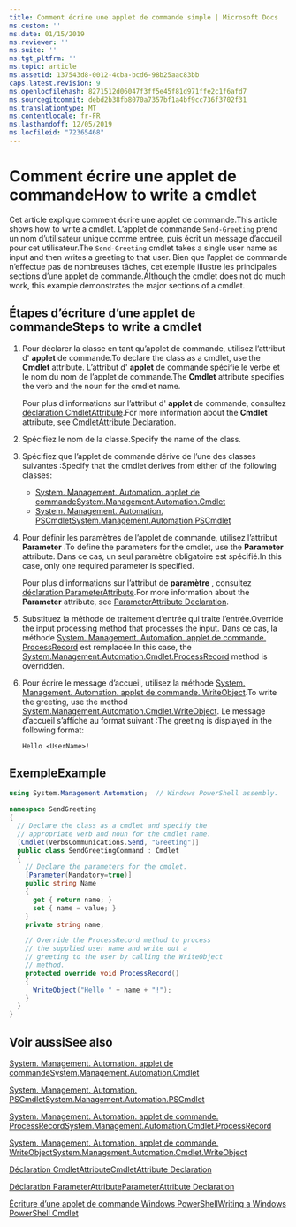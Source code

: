 ```yaml
---
title: Comment écrire une applet de commande simple | Microsoft Docs
ms.custom: ''
ms.date: 01/15/2019
ms.reviewer: ''
ms.suite: ''
ms.tgt_pltfrm: ''
ms.topic: article
ms.assetid: 137543d8-0012-4cba-bcd6-98b25aac83bb
caps.latest.revision: 9
ms.openlocfilehash: 8271512d06047f3ff5e45f81d971ffe2c1f6afd7
ms.sourcegitcommit: debd2b38fb8070a7357bf1a4bf9cc736f3702f31
ms.translationtype: MT
ms.contentlocale: fr-FR
ms.lasthandoff: 12/05/2019
ms.locfileid: "72365468"
---
```

# <a name="how-to-write-a-cmdlet"></a><span data-ttu-id="1d4b9-102">Comment écrire une applet de commande</span><span class="sxs-lookup"><span data-stu-id="1d4b9-102">How to write a cmdlet</span></span>

<span data-ttu-id="1d4b9-103">Cet article explique comment écrire une applet de commande.</span><span class="sxs-lookup"><span data-stu-id="1d4b9-103">This article shows how to write a cmdlet.</span></span> <span data-ttu-id="1d4b9-104">L’applet de commande `Send-Greeting` prend un nom d’utilisateur unique comme entrée, puis écrit un message d’accueil pour cet utilisateur.</span><span class="sxs-lookup"><span data-stu-id="1d4b9-104">The `Send-Greeting` cmdlet takes a single user name as input and then writes a greeting to that user.</span></span> <span data-ttu-id="1d4b9-105">Bien que l’applet de commande n’effectue pas de nombreuses tâches, cet exemple illustre les principales sections d’une applet de commande.</span><span class="sxs-lookup"><span data-stu-id="1d4b9-105">Although the cmdlet does not do much work, this example demonstrates the major sections of a cmdlet.</span></span>

## <a name="steps-to-write-a-cmdlet"></a><span data-ttu-id="1d4b9-106">Étapes d’écriture d’une applet de commande</span><span class="sxs-lookup"><span data-stu-id="1d4b9-106">Steps to write a cmdlet</span></span>

1. <span data-ttu-id="1d4b9-107">Pour déclarer la classe en tant qu’applet de commande, utilisez l’attribut d' **applet** de commande.</span><span class="sxs-lookup"><span data-stu-id="1d4b9-107">To declare the class as a cmdlet, use the **Cmdlet** attribute.</span></span> <span data-ttu-id="1d4b9-108">L’attribut d' **applet** de commande spécifie le verbe et le nom du nom de l’applet de commande.</span><span class="sxs-lookup"><span data-stu-id="1d4b9-108">The **Cmdlet** attribute specifies the verb and the noun for the cmdlet name.</span></span>

   <span data-ttu-id="1d4b9-109">Pour plus d’informations sur l’attribut d' **applet** de commande, consultez [déclaration CmdletAttribute](cmdlet-attribute-declaration.md).</span><span class="sxs-lookup"><span data-stu-id="1d4b9-109">For more information about the **Cmdlet** attribute, see [CmdletAttribute Declaration](cmdlet-attribute-declaration.md).</span></span>

2. <span data-ttu-id="1d4b9-110">Spécifiez le nom de la classe.</span><span class="sxs-lookup"><span data-stu-id="1d4b9-110">Specify the name of the class.</span></span>

3. <span data-ttu-id="1d4b9-111">Spécifiez que l’applet de commande dérive de l’une des classes suivantes :</span><span class="sxs-lookup"><span data-stu-id="1d4b9-111">Specify that the cmdlet derives from either of the following classes:</span></span>

   * [<span data-ttu-id="1d4b9-112">System. Management. Automation. applet de commande</span><span class="sxs-lookup"><span data-stu-id="1d4b9-112">System.Management.Automation.Cmdlet</span></span>](/dotnet/api/System.Management.Automation.Cmdlet)
   * [<span data-ttu-id="1d4b9-113">System. Management. Automation. PSCmdlet</span><span class="sxs-lookup"><span data-stu-id="1d4b9-113">System.Management.Automation.PSCmdlet</span></span>](/dotnet/api/System.Management.Automation.PSCmdlet)

4. <span data-ttu-id="1d4b9-114">Pour définir les paramètres de l’applet de commande, utilisez l’attribut **Parameter** .</span><span class="sxs-lookup"><span data-stu-id="1d4b9-114">To define the parameters for the cmdlet, use the **Parameter** attribute.</span></span> <span data-ttu-id="1d4b9-115">Dans ce cas, un seul paramètre obligatoire est spécifié.</span><span class="sxs-lookup"><span data-stu-id="1d4b9-115">In this case, only one required parameter is specified.</span></span>

   <span data-ttu-id="1d4b9-116">Pour plus d’informations sur l’attribut de **paramètre** , consultez [déclaration ParameterAttribute](parameter-attribute-declaration.md).</span><span class="sxs-lookup"><span data-stu-id="1d4b9-116">For more information about the **Parameter** attribute, see [ParameterAttribute Declaration](parameter-attribute-declaration.md).</span></span>

5. <span data-ttu-id="1d4b9-117">Substituez la méthode de traitement d’entrée qui traite l’entrée.</span><span class="sxs-lookup"><span data-stu-id="1d4b9-117">Override the input processing method that processes the input.</span></span> <span data-ttu-id="1d4b9-118">Dans ce cas, la méthode [System. Management. Automation. applet de commande. ProcessRecord](/dotnet/api/System.Management.Automation.Cmdlet.ProcessRecord) est remplacée.</span><span class="sxs-lookup"><span data-stu-id="1d4b9-118">In this case, the [System.Management.Automation.Cmdlet.ProcessRecord](/dotnet/api/System.Management.Automation.Cmdlet.ProcessRecord) method is overridden.</span></span>

6. <span data-ttu-id="1d4b9-119">Pour écrire le message d’accueil, utilisez la méthode [System. Management. Automation. applet de commande. WriteObject](/dotnet/api/System.Management.Automation.Cmdlet.WriteObject).</span><span class="sxs-lookup"><span data-stu-id="1d4b9-119">To write the greeting, use the method [System.Management.Automation.Cmdlet.WriteObject](/dotnet/api/System.Management.Automation.Cmdlet.WriteObject).</span></span>
   <span data-ttu-id="1d4b9-120">Le message d’accueil s’affiche au format suivant :</span><span class="sxs-lookup"><span data-stu-id="1d4b9-120">The greeting is displayed in the following format:</span></span>

   ```Output
   Hello <UserName>!
   ```

## <a name="example"></a><span data-ttu-id="1d4b9-121">Exemple</span><span class="sxs-lookup"><span data-stu-id="1d4b9-121">Example</span></span>

```csharp
using System.Management.Automation;  // Windows PowerShell assembly.

namespace SendGreeting
{
  // Declare the class as a cmdlet and specify the
  // appropriate verb and noun for the cmdlet name.
  [Cmdlet(VerbsCommunications.Send, "Greeting")]
  public class SendGreetingCommand : Cmdlet
  {
    // Declare the parameters for the cmdlet.
    [Parameter(Mandatory=true)]
    public string Name
    {
      get { return name; }
      set { name = value; }
    }
    private string name;

    // Override the ProcessRecord method to process
    // the supplied user name and write out a
    // greeting to the user by calling the WriteObject
    // method.
    protected override void ProcessRecord()
    {
      WriteObject("Hello " + name + "!");
    }
  }
}
```

## <a name="see-also"></a><span data-ttu-id="1d4b9-122">Voir aussi</span><span class="sxs-lookup"><span data-stu-id="1d4b9-122">See also</span></span>

[<span data-ttu-id="1d4b9-123">System. Management. Automation. applet de commande</span><span class="sxs-lookup"><span data-stu-id="1d4b9-123">System.Management.Automation.Cmdlet</span></span>](/dotnet/api/System.Management.Automation.Cmdlet)

[<span data-ttu-id="1d4b9-124">System. Management. Automation. PSCmdlet</span><span class="sxs-lookup"><span data-stu-id="1d4b9-124">System.Management.Automation.PSCmdlet</span></span>](/dotnet/api/System.Management.Automation.PSCmdlet)

[<span data-ttu-id="1d4b9-125">System. Management. Automation. applet de commande. ProcessRecord</span><span class="sxs-lookup"><span data-stu-id="1d4b9-125">System.Management.Automation.Cmdlet.ProcessRecord</span></span>](/dotnet/api/System.Management.Automation.Cmdlet.ProcessRecord)

[<span data-ttu-id="1d4b9-126">System. Management. Automation. applet de commande. WriteObject</span><span class="sxs-lookup"><span data-stu-id="1d4b9-126">System.Management.Automation.Cmdlet.WriteObject</span></span>](/dotnet/api/System.Management.Automation.Cmdlet.WriteObject)

[<span data-ttu-id="1d4b9-127">Déclaration CmdletAttribute</span><span class="sxs-lookup"><span data-stu-id="1d4b9-127">CmdletAttribute Declaration</span></span>](cmdlet-attribute-declaration.md)

[<span data-ttu-id="1d4b9-128">Déclaration ParameterAttribute</span><span class="sxs-lookup"><span data-stu-id="1d4b9-128">ParameterAttribute Declaration</span></span>](parameter-attribute-declaration.md)

[<span data-ttu-id="1d4b9-129">Écriture d’une applet de commande Windows PowerShell</span><span class="sxs-lookup"><span data-stu-id="1d4b9-129">Writing a Windows PowerShell Cmdlet</span></span>](writing-a-windows-powershell-cmdlet.md)